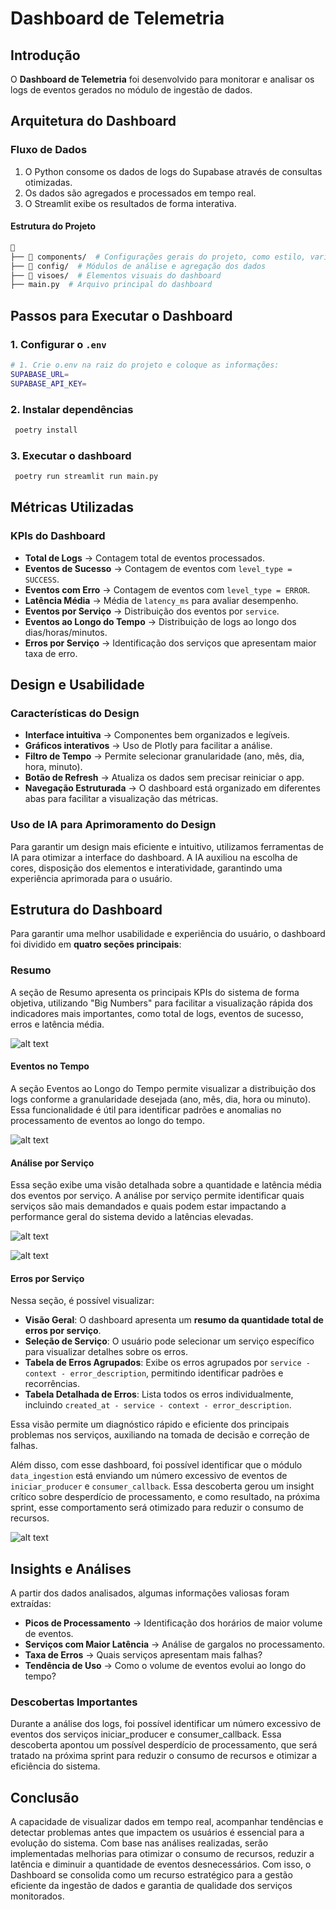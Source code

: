 # Dashboard de Telemetria

## Introdução 

O **Dashboard de Telemetria** foi desenvolvido para monitorar e analisar os logs de eventos gerados no módulo de ingestão de dados.

## Arquitetura do Dashboard

### Fluxo de Dados

1. O Python consome os dados de logs do Supabase através de consultas otimizadas.
2. Os dados são agregados e processados em tempo real.
3. O Streamlit exibe os resultados de forma interativa.

#### Estrutura do Projeto
```bash
📂
├── 📂 components/  # Configurações gerais do projeto, como estilo, variáveis etc.
├── 📂 config/  # Módulos de análise e agregação dos dados
├── 📂 visoes/  # Elementos visuais do dashboard
├── main.py  # Arquivo principal do dashboard
```

## Passos para Executar o Dashboard

### 1. Configurar o `.env`
```bash
# 1. Crie o.env na raiz do projeto e coloque as informações:
SUPABASE_URL=
SUPABASE_API_KEY=
```

### 2. Instalar dependências
```bash
 poetry install
```

### 3. Executar o dashboard
```bash
 poetry run streamlit run main.py
```

## Métricas Utilizadas

### KPIs do Dashboard

- **Total de Logs** → Contagem total de eventos processados.
- **Eventos de Sucesso** → Contagem de eventos com `level_type = SUCCESS`.
- **Eventos com Erro** → Contagem de eventos com `level_type = ERROR`.
- **Latência Média** → Média de `latency_ms` para avaliar desempenho.
- **Eventos por Serviço** → Distribuição dos eventos por `service`.
- **Eventos ao Longo do Tempo** → Distribuição de logs ao longo dos dias/horas/minutos.
- **Erros por Serviço** → Identificação dos serviços que apresentam maior taxa de erro.


## Design e Usabilidade

### Características do Design

- **Interface intuitiva** → Componentes bem organizados e legíveis.
- **Gráficos interativos** → Uso de Plotly para facilitar a análise.
- **Filtro de Tempo** → Permite selecionar granularidade (ano, mês, dia, hora, minuto).
- **Botão de Refresh** → Atualiza os dados sem precisar reiniciar o app.
- **Navegação Estruturada** → O dashboard está organizado em diferentes abas para facilitar a visualização das métricas.

### Uso de IA para Aprimoramento do Design

Para garantir um design mais eficiente e intuitivo, utilizamos ferramentas de IA para otimizar a interface do dashboard. A IA auxiliou na escolha de cores, disposição dos elementos e interatividade, garantindo uma experiência aprimorada para o usuário.

## Estrutura do Dashboard

Para garantir uma melhor usabilidade e experiência do usuário, o dashboard foi dividido em **quatro seções principais**:

### Resumo

A seção de Resumo apresenta os principais KPIs do sistema de forma objetiva, utilizando "Big Numbers" para facilitar a visualização rápida dos indicadores mais importantes, como total de logs, eventos de sucesso, erros e latência média.

![alt text](imgs/resumo.png)

####  Eventos no Tempo

A seção Eventos ao Longo do Tempo permite visualizar a distribuição dos logs conforme a granularidade desejada (ano, mês, dia, hora ou minuto). Essa funcionalidade é útil para identificar padrões e anomalias no processamento de eventos ao longo do tempo.

![alt text](imgs/eventos_por_tempo.png)

#### Análise por Serviço

Essa seção exibe uma visão detalhada sobre a quantidade e latência média dos eventos por serviço. A análise por serviço permite identificar quais serviços são mais demandados e quais podem estar impactando a performance geral do sistema devido a latências elevadas.

![alt text](<imgs/analise_por_servico 1-3.png>)

![alt text](<imgs/analise_Por_servico 2-3.png>)

#### Erros por Serviço

Nessa seção, é possível visualizar:

- **Visão Geral**: O dashboard apresenta um **resumo da quantidade total de erros por serviço**.
- **Seleção de Serviço**: O usuário pode selecionar um serviço específico para visualizar detalhes sobre os erros.
- **Tabela de Erros Agrupados**: Exibe os erros agrupados por `service - context - error_description`, permitindo identificar padrões e recorrências.
- **Tabela Detalhada de Erros**: Lista todos os erros individualmente, incluindo `created_at - service - context - error_description`.

Essa visão permite um diagnóstico rápido e eficiente dos principais problemas nos serviços, auxiliando na tomada de decisão e correção de falhas.

Além disso, com esse dashboard, foi possível identificar que o módulo `data_ingestion` está enviando um número excessivo de eventos de `iniciar_producer` e `consumer_callback`. Essa descoberta gerou um insight crítico sobre desperdício de processamento, e como resultado, na próxima sprint, esse comportamento será otimizado para reduzir o consumo de recursos.

![alt text](imgs/erros_servico.png)


## Insights e Análises

A partir dos dados analisados, algumas informações valiosas foram extraídas:

- **Picos de Processamento** → Identificação dos horários de maior volume de eventos.
- **Serviços com Maior Latência** → Análise de gargalos no processamento.
- **Taxa de Erros** → Quais serviços apresentam mais falhas?
- **Tendência de Uso** → Como o volume de eventos evolui ao longo do tempo?

### Descobertas Importantes

Durante a análise dos logs, foi possível identificar um número excessivo de eventos dos serviços iniciar_producer e consumer_callback. Essa descoberta apontou um possível desperdício de processamento, que será tratado na próxima sprint para reduzir o consumo de recursos e otimizar a eficiência do sistema.

## Conclusão

A capacidade de visualizar dados em tempo real, acompanhar tendências e detectar problemas antes que impactem os usuários é essencial para a evolução do sistema. Com base nas análises realizadas, serão implementadas melhorias para otimizar o consumo de recursos, reduzir a latência e diminuir a quantidade de eventos desnecessários. Com isso, o Dashboard se consolida como um recurso estratégico para a gestão eficiente da ingestão de dados e garantia de qualidade dos serviços monitorados.




